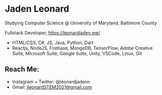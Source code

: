 # Jaden Leonard

Studying Computer Science @ University of Maryland, Baltimore County

Fullstack Developer,
https://leonardjaden.me/

- HTML/CSS, C#,  JS, Java, Python, Dart
- Reactjs, NodeJS, Firebase, MongoDB, TensorFlow, Adobe Creative Suite, Microsoft Suite, Google Suite, Unity, VSCode, Linux, Git

## Reach Me:
- Instagram + Twitter: @leonardjadenn
- Gmail: jleonardSTEM2021@gmail.com
